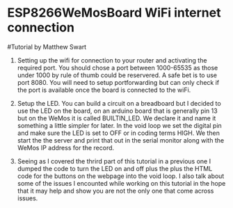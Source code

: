 # ESP8266WeMosBoard WiFi internet connection 

#Tutorial by Matthew Swart

1) Setting up the wifi for connection to your router and activating the required port. You should chose a port between          1000-65535 as those under 1000 by rule of thumb could be reservered. A safe bet is to use port 8080. You will need to        setup portforwarding but can only check if the port is available once the board is connected to the wiFi.

2) Setup the LED. You can build a circuit on a breadboard but I decided to use the LED on the board, on an arduino board that    is generally pin 13 but on the WeMos it is called BUILTIN_LED. We declare it and name it something a little simpler for      later. In the void loop we set the digital pin and make sure the LED is set to OFF or in coding terms HIGH. We then start    the the server and print that out in the serial monitor along with the WeMos IP address for the record.

3) Seeing as I covered the thrird part of this tutorial in a previous one I dumped the code to turn the LED on and off plus     the plus the HTML code for the buttons on the webpage into the void loop. I also talk about some of the issues I encounted    while working on this tutorial in the hope that it may help and show you are not the only one that come across issues.
